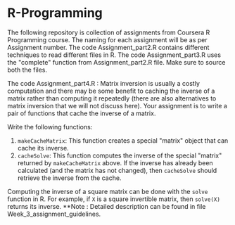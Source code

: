 # R-Programming

The following repository is collection of assignments from Coursera R Programming course.
The naming for each assignment will be as per Assignment number.
The code Assignment_part2.R contains different techniques to read different files in R.
The code Assignment_part3.R uses the "complete" function from Assignment_part2.R file. Make sure to source both the files.

The code Assignment_part4.R :
Matrix inversion is usually a costly computation and there may be some
benefit to caching the inverse of a matrix rather than computing it
repeatedly (there are also alternatives to matrix inversion that we will
not discuss here). Your assignment is to write a pair of functions that
cache the inverse of a matrix.

Write the following functions:

1.  `makeCacheMatrix`: This function creates a special "matrix" object
    that can cache its inverse.
2.  `cacheSolve`: This function computes the inverse of the special
    "matrix" returned by `makeCacheMatrix` above. If the inverse has
    already been calculated (and the matrix has not changed), then
    `cacheSolve` should retrieve the inverse from the cache.

Computing the inverse of a square matrix can be done with the `solve`
function in R. For example, if `X` is a square invertible matrix, then
`solve(X)` returns its inverse.
**Note : Detailed description can be found in file Week_3_assignment_guidelines.
